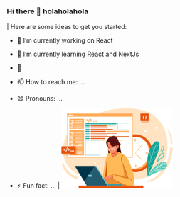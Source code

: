 ### Hi there 👋 holaholahola
| Here are some ideas to get you started:

- 🔭 I’m currently working on React 
- 🌱 I’m currently learning React and NextJs
- 💬 

- 📫 How to reach me: ...
- 😄 Pronouns: ...
- ⚡ Fun fact: ... | <img src="assets/developer.png" alt="developer" width="250" height="180"/>



